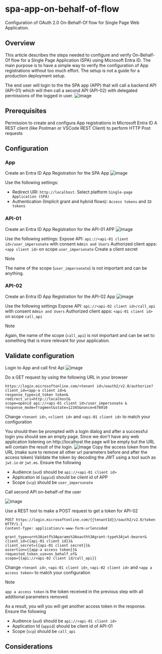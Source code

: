 # spa-app-on-behalf-of-flow
Configuration of OAuth 2.0 On-Behalf-Of flow for Single Page Web Application.

## Overview
This article describes the steps needed to configure and verify On-Behalf-Of flow for a Single Page Application (SPA) using Microsoft Entra ID.
The main purpose is to have a simple way to verify the configuration of App registrations without too much effort. The setup is not a guide for a production deployment setup.

The end user will login to the the SPA app (APP) that will call a backend API (API-01) which will then call a second API (API-02) with delegated permissions of the logged in user.
![image](https://github.com/pewill-msft/spa-app-on-behalf-of-flow/assets/105436708/63557a72-9fb4-4409-9734-c0796ceaef4d)

## Prerequisites
Permission to create and configura App registrations in Microsoft Entra ID
A REST client (like Postman or VSCode REST Client) to perform HTTP Post requests 

## Configuration

### App
Create an Entra ID App Registration for the SPA App
![image](https://github.com/pewill-msft/spa-app-on-behalf-of-flow/assets/105436708/ba8659bc-3fdc-414d-8fe0-276f15e86c9d)

Use the following settings:

- Redirect URI: `http://localhost`. Select platform `Single-page Application (SPA)`
- Authentication (Implicit grant and hybrid flows): `Access tokens` and `ID tokens`

### API-01
Create an Entra ID App Registration for the API-01 APP
![image](https://github.com/pewill-msft/spa-app-on-behalf-of-flow/assets/105436708/3328bc94-47b6-409c-b217-a5d4a10372d2)

Use the following settings:
Expose API: `api://<api-01 client id>/user_impersonate` with consent `Admin and Users`
Authorized client apps: `<app client id>` on scope `user_impersonate`
Create a client secret

> [!NOTE]  
> The name of the scope (`user_impersonate`) is not important and can be anything.



### API-02
Create an Entra ID App Registration for the API-02 App
![image](https://github.com/pewill-msft/spa-app-on-behalf-of-flow/assets/105436708/1bf0590e-3b8f-42a7-94f4-7524277488bc)

Use the following settings
Expose API: `api://<api-02 client id>/call_api` with consent `Admin and Users`
Authorized client apps: `<api-01 client id>` on scope `call_api`

> [!NOTE]  
> Again, the name of the scope (`call_api`) is not important and can be set to something that is more relevant for your application.

## Validate configuration
Login to App and call first Api
![image](https://github.com/pewill-msft/spa-app-on-behalf-of-flow/assets/105436708/3aa8cc2c-2a17-4705-b524-60bd3af39010)

Do a GET request by using the following URL in your browser
```
https://login.microsoftonline.com/<tenant id>/oauth2/v2.0/authorize?
client_id=<app-a client id>&
response_type=id_token token&
redirect_uri=http://localhost&
scope=openid api://<api-01 client id>/user_impersonate &
response_mode=fragment&state=12345&nonce=678910
```
Change `<tenant id>`, `<client id>` and `<api-01 client id>` to match your configuration

You should then be prompted with a login dialog and after a successful login you should see an empty page. Since we don't have any web application listening on http://localhost the page will be empty but the URL will contain the result of the login. 
![image](https://github.com/pewill-msft/spa-app-on-behalf-of-flow/assets/105436708/28b4d3b8-9d2e-4bd7-870e-c46f29c37631)
Copy the access token from the URL (make sure to remove all other url parameters before and after the access token)
Validate the token by decoding the JWT using a tool such as `jwt.io` or `jwt.ms`.
Ensure the following
- Audience (`aud`) should be `api://<api-01 client id>`
- Application id (`appid`) should be client id of APP
- Scope (`scp`) should be `user_impersonate`

Call second API on-behalf-of the user

![image](https://github.com/pewill-msft/spa-app-on-behalf-of-flow/assets/105436708/e9d76ffa-279b-43a5-aeb8-7d7df013b69f)

Use a REST tool to make a POST request to get a token for API-02
```
POST https://login.microsoftonline.com/{{tenantId}}/oauth2/v2.0/token HTTP/1.1
Content-Type: application/x-www-form-urlencoded

grant_type=urn%3Aietf%3Aparams%3Aoauth%3Agrant-type%3Ajwt-bearer&
client_id={{api-01 client id}}&
client_secret={{api-01 client secret}}&
assertion={{app-a access token}}&
requested_token_use=on_behalf_of&
scope={{api://<api-02 client id/call_api}}
```
Change `<tenant id>`, `<api-01 client id>`, `<api-02 client id>` and `<app a access token>` to match your configuration

> [!NOTE]  
> `app a access token` is the token received in the previous step with all additional parameters removed.

As a result, you will you will get another access token in the response.
Ensure the following
- Audience (`aud`) should be `api://<api-01 client id>`
- Application Id (`appid`) should be client id of API-01
- Scope (`scp`) should be `call_api`

## Considerations

  

